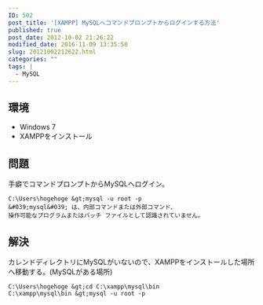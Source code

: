 ```yaml
---
ID: 502
post_title: '[XAMPP] MySQLへコマンドプロンプトからログインする方法'
published: true
post_date: 2012-10-02 21:26:22
modified_date: 2016-11-09 13:35:50
slug: 20121002212622.html
categories: ""
tags: |
  - MySQL
---
```

<!--more-->
## 環境

* Windows 7
* XAMPPをインストール

## 問題
手癖でコマンドプロンプトからMySQLへログイン。

```
C:\Users\hogehoge &gt;mysql -u root -p
&#039;mysql&#039; は、内部コマンドまたは外部コマンド、
操作可能なプログラムまたはバッチ ファイルとして認識されていません。
```

## 解決
カレンドディレクトリにMySQLがいないので、XAMPPをインストールした場所へ移動する。(MySQLがある場所)

```
C:\Users\hogehoge &gt;cd C:\xampp\mysql\bin
C:\xampp\mysql\bin &gt;mysql -u root -p
```